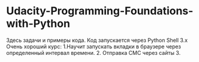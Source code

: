 # Udacity-Programming-Foundations-with-Python
Здесь задачи и примеры кода. Код запускается через Python Shell 3.x
Очень хороший курс: 
1.Научит запускать вкладки в браузере через определенный интервал времени.
2. Отправка СМС через сайты
3.
